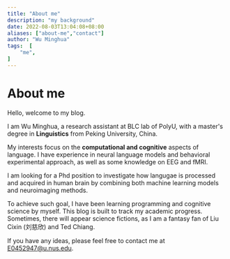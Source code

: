 ```yaml
---
title: "About me"
description: "my background"
date: 2022-08-03T13:04:08+08:00
aliases: ["about-me","contact"]
author: "Wu Minghua"
tags:  [
    "me",
]
---
```


# About me 
Hello, welcome to my blog.

I am Wu Minghua, a research assistant at BLC lab of PolyU, with a master's degree in **Linguistics** from Peking University, China.

My interests focus on the **computational and cognitive** aspects of language. I have experience in neural language models and behavioral experimental approach, as well as some knowledge on EEG and fMRI. 

I am looking for a Phd position to investigate how langugae is processed and acquired in human brain by combining both machine learning models and neuroimaging methods.

To achieve such goal, I have been learning programming and cognitive science by myself. This blog is built to track my academic progress. Sometimes, there will appear science fictions, as I am a fantasy fan of Liu Cixin (刘慈欣) and Ted Chiang.

If you have any ideas, please feel free to contact me at <E0452947@u.nus.edu>. 